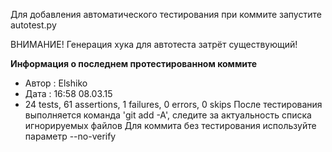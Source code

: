 Для добавления автоматического тестирования при коммите запустите autotest.py

ВНИМАНИЕ! Генерация хука для автотеста затрёт существующий!

**Информация о последнем протестированном коммите**
* Автор : Elshiko
* Дата : 16:58  08.03.15
* 24 tests, 61 assertions, 1 failures, 0 errors, 0 skips
После тестирования выполняется команда 'git add -A', следите за актуальность списка игнорируемых файлов
Для коммита без тестирования используйте параметр --no-verify
